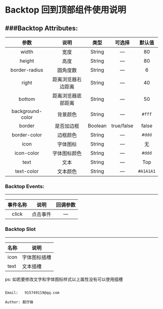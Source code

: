 # Backtop 回到顶部组件使用说明



###Backtop Attributes: 
---
|       参数       |        说明        |  类型   |   可选择   |  默认值   |
| :--------------: | :----------------: | :-----: | :--------: | :-------: |
|      width       |        宽度        | String  |     —      |    80     |
|      height      |        高度        | String  |     —      |    80     |
|  border-radius   |      圆角度数      | String  |     —      |     6     |
|      right       | 距离浏览器右边距离 | String  |     —      |    40     |
|      bottom      | 距离浏览器底部距离 | String  |     —      |    50     |
| background-color |      背景颜色      | String  |     —      |  `#fff`   |
|      border      |     是否加边框     | Boolean | true/false |   false   |
|   border-color   |      边框颜色      | String  |     —      |  `#ddd`   |
|       icon       |      字体图标      | String  |     —      |    无     |
|    icon-color    |    字体图标颜色    | String  |     —      |  `#ddd`   |
|       text       |        文本        | String  |     —      |    Top    |
|    text-color    |      文本颜色      | String  |     —      | `#A1A1A1` |





### Backtop Events:
---
| 事件名称 |   说明   | 回调参数 |
| :------: | :------: | :------: |
|  click   | 点击事件 |    —     |





### Backtop  Slot
---
| 名称 | 说明         |
| ---- | ------------ |
| icon | 字体图标插槽 |
| text | 文本插槽     |

ps: 如若要修改文字和字体图标样式以上属性没有可以使用插槽 





 																            	Email:   915749119@qq.com
 																            	Author: 靓仔锋